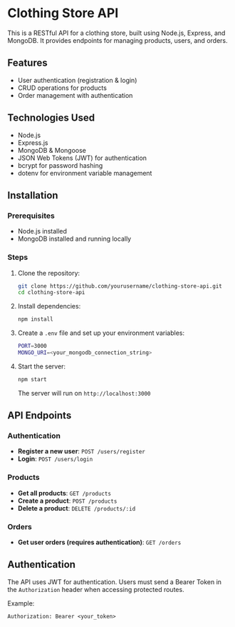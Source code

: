 # Clothing Store API

This is a RESTful API for a clothing store, built using Node.js, Express, and MongoDB. It provides endpoints for managing products, users, and orders.

## Features
- User authentication (registration & login)
- CRUD operations for products
- Order management with authentication

## Technologies Used
- Node.js
- Express.js
- MongoDB & Mongoose
- JSON Web Tokens (JWT) for authentication
- bcrypt for password hashing
- dotenv for environment variable management

## Installation

### Prerequisites
- Node.js installed
- MongoDB installed and running locally

### Steps
1. Clone the repository:
   ```sh
   git clone https://github.com/yourusername/clothing-store-api.git
   cd clothing-store-api
   ```
2. Install dependencies:
   ```sh
   npm install
   ```
3. Create a `.env` file and set up your environment variables:
   ```sh
   PORT=3000
   MONGO_URI=<your_mongodb_connection_string>
   ```
4. Start the server:
   ```sh
   npm start
   ```
   The server will run on `http://localhost:3000`

## API Endpoints

### **Authentication**
- **Register a new user**: `POST /users/register`
- **Login**: `POST /users/login`

### **Products**
- **Get all products**: `GET /products`
- **Create a product**: `POST /products`
- **Delete a product**: `DELETE /products/:id`

### **Orders**
- **Get user orders (requires authentication)**: `GET /orders`

## Authentication
The API uses JWT for authentication. Users must send a Bearer Token in the `Authorization` header when accessing protected routes.

Example:
```
Authorization: Bearer <your_token>
```

